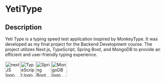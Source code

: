 # YetiType

## Description

Yeti Type is a typing speed test application inspired by MonkeyType. It was developed as my final project for the Backend Development course. The project utilizes Next.js, TypeScript, Spring Boot, and MongoDB to provide an efficient and user-friendly typing experience.

<div style="display: flex; flex-direction: row;" >
  <img src="https://www.svgrepo.com/show/369457/nextjs.svg" alt="nextJS logo" width="50" />
  <img src="https://www.svgrepo.com/show/374146/typescript-official.svg" alt="TypeScript logo" width="50" />
  <img src="https://www.svgrepo.com/show/376350/spring.svg" alt="Spring Boot logo" width="50" />
  <img src="https://www.svgrepo.com/show/373845/mongo.svg" alt="MongoDB logo" width="50" />
</div>

